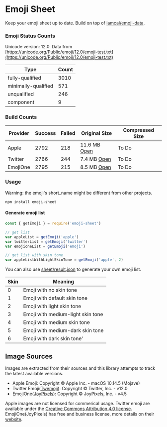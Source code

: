 # Emoji Sheet 

Keep your emoji sheet up to date. Build on top of [iamcal/emoji-data](https://github.com/iamcal/emoji-data).

### Emoji Status Counts
Unicode version: 12.0. Data from [https://unicode.org/Public/emoji/12.0/emoji-test.txt](https://unicode.org/Public/emoji/12.0/emoji-test.txt)

Type | Count
---- | ----
fully-qualified | 3010
minimally-qualified | 571
unqualified | 246
component | 9

### Build Counts
Provider | Success | Failed  | Original Size | Compressed Size
-------- | ------- | ------- | ------------- | ---------------
Apple | 2792 | 218 | 11.6 MB [Open](https://unpkg.com/emoji-sheet/sheet/apple_64.png) | To Do
Twitter | 2766 | 244 | 7.4 MB [Open](https://unpkg.com/emoji-sheet/sheet/twitter_64.png) | To Do
EmojiOne | 2795 | 215 | 8.5 MB [Open](https://unpkg.com/emoji-sheet/sheet/emojione_64.png) | To Do


### Usage
Warning: the emoji's short_name might be different from other projects.
```
npm install emoji-sheet
```
#### Generate emoji list
```javascript
const { getEmoji } = require('emoji-sheet')

// get list
var appleList = getEmoji('apple')
var twitterList = getEmoji('twitter')
var emojioneList = getEmoji('emoji')

// get list with skin tone
var appleListWithLightSkinTone = getEmoji('apple', 2)
```
You can also use [sheet/result.json](./sheet/result.json) to generate your own emoji list.

Skin | Meaning
----| ----
0 | Emoji with no skin tone
1 | Emoji with default skin tone
2 | Emoji with light skin tone
3 | Emoji with medium-light skin tone
4 | Emoji with medium skin tone
5 | Emoji with medium-dark skin tone
6 | Emoji with dark skin tone'


## Image Sources

Images are extracted from their sources and this library attempts to track the latest
available versions.

* Apple Emoji: Copyright &copy; Apple Inc. - macOS 10.14.5 (Mojave)
* Twitter Emoji([Twemoji](https://github.com/twitter/twemoji)): Copyright &copy; Twitter, Inc. - v12.0
* EmojiOne([JoyPixels](https://www.joypixels.com/)): Copyright &copy; JoyPixels, Inc. - v4.5

Apple images are not licensed for commerical usage. Twitter emoji are available under the [Creative Commons Attribution 4.0 license](https://github.com/twitter/twemoji/blob/gh-pages/LICENSE-GRAPHICS). EmojiOne(JoyPixels) has free and business license, more details on their [website](https://www.joypixels.com/licenses).

